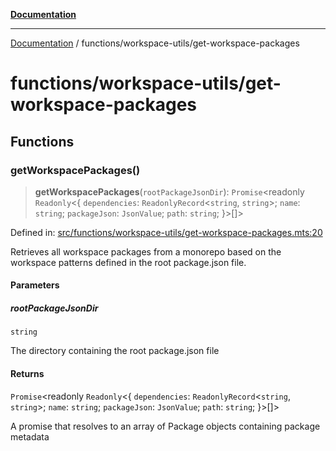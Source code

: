[**Documentation**](../../README.md)

---

[Documentation](../../README.md) / functions/workspace-utils/get-workspace-packages

# functions/workspace-utils/get-workspace-packages

## Functions

### getWorkspacePackages()

> **getWorkspacePackages**(`rootPackageJsonDir`): `Promise`\<readonly `Readonly`\<\{ `dependencies`: `ReadonlyRecord`\<`string`, `string`\>; `name`: `string`; `packageJson`: `JsonValue`; `path`: `string`; \}\>[]\>

Defined in: [src/functions/workspace-utils/get-workspace-packages.mts:20](https://github.com/noshiro-pf/ts-repo-utils/blob/main/src/functions/workspace-utils/get-workspace-packages.mts#L20)

Retrieves all workspace packages from a monorepo based on the workspace patterns
defined in the root package.json file.

#### Parameters

##### rootPackageJsonDir

`string`

The directory containing the root package.json file

#### Returns

`Promise`\<readonly `Readonly`\<\{ `dependencies`: `ReadonlyRecord`\<`string`, `string`\>; `name`: `string`; `packageJson`: `JsonValue`; `path`: `string`; \}\>[]\>

A promise that resolves to an array of Package objects containing package metadata
